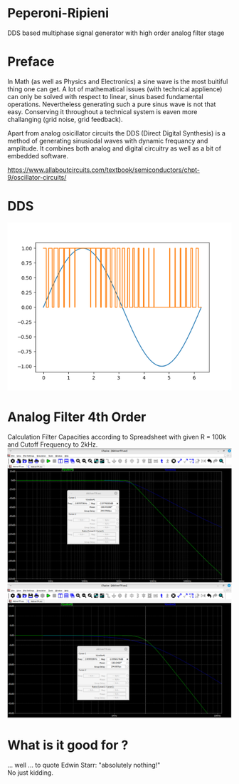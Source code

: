 # Peperoni-Ripieni
DDS based multiphase signal generator with high order analog filter  stage

# Preface
In Math (as well as Physics and Electronics) a sine wave is the most buitiful thing one can get. 
A lot of mathematical issues (with technical applience) can only be solved with respect to linear, sinus based fundamental operations.
Nevertheless generating such a pure sinus wave is not that easy. Conserving it throughout a technical system is eaven more challanging (grid noise, grid feedback). 

Apart from analog osicillator circuits the DDS (Direct Digital Synthesis) is a method of generating sinusiodal
waves with dynamic frequancy and amplitude. It combines both analog and digital circuitry as well as a bit of embedded software.

https://www.allaboutcircuits.com/textbook/semiconductors/chpt-9/oscillator-circuits/

# DDS
![DDS](./AppNotes/DDS_Sinus.png)

# Analog Filter 4th Order
Calculation Filter Capacities according to Spreadsheet with given R = 100k and Cutoff Frequency to 2kHz.  
![Filter](./Images/LT-Sim-LP4-2kHz.png)  
![Filter](./Images/LT-Sim-LP4-2kHz-zoom.png)    


# What is it good for ?
... well ... to quote Edwin Starr: "absolutely nothing!"   
No just kidding. 
